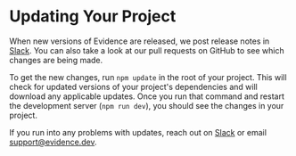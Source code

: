 # Updating Your Project

When new versions of Evidence are released, we post release notes in [Slack](/community). You can also take a look at our pull requests on GitHub to see which changes are being made.

To get the new changes, run `npm update` in the root of your project. This will check for updated versions of your project's dependencies and will download any applicable updates. Once you run that command and restart the development server (`npm run dev`), you should see the changes in your project.

If you run into any problems with updates, reach out on [Slack](/community) or email <support@evidence.dev>.


